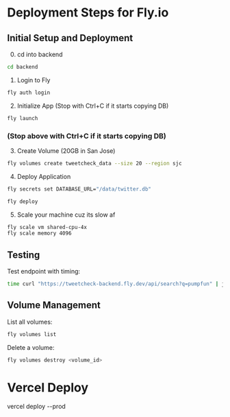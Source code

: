 # Deployment Steps for Fly.io

## Initial Setup and Deployment

0. cd into backend

```bash
cd backend
```

1. Login to Fly

```bash
fly auth login
```

2. Initialize App (Stop with Ctrl+C if it starts copying DB)

```bash
fly launch
```

### (Stop above with Ctrl+C if it starts copying DB)

3. Create Volume (20GB in San Jose)

```bash
fly volumes create tweetcheck_data --size 20 --region sjc
```

4. Deploy Application

```bash
fly secrets set DATABASE_URL="/data/twitter.db"

fly deploy
```

5. Scale your machine cuz its slow af

```bash
fly scale vm shared-cpu-4x
fly scale memory 4096
```

## Testing

Test endpoint with timing:

```bash
time curl "https://tweetcheck-backend.fly.dev/api/search?q=pumpfun" | json_pp
```

## Volume Management

List all volumes:

```bash
fly volumes list
```

Delete a volume:

```bash
fly volumes destroy <volume_id>
```

# Vercel Deploy

vercel deploy --prod
